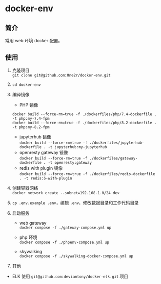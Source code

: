 # docker-env

## 简介
常用 web 环境 docker 配置。

## 使用

1. 克隆项目  
```git clone git@github.com:One2r/docker-env.git```  

2. ```cd docker-env```

2. 编译镜像  
    - PHP 镜像  
    ```
    docker build --force-rm=true -f ./dockerfiles/php/7.4-dockerfile . -t php:my-7.4-fpm
    docker build --force-rm=true -f ./dockerfiles/php/8.2-dockerfile . -t php:my-8.2-fpm
    ```
    - jupyterhub 镜像  
    ```docker build --force-rm=true -f ./dockerfiles/jupyterhub-dockerfile . -t jupyterhub:my-jupyterhub```
    - openresty gateway 镜像   
    ```docker build --force-rm=true -f ./dockerfiles/gateway-dockerfile . -t openresty:gateway```
    - redis with plugin 镜像   
    ```docker build --force-rm=true -f ./dockerfiles/redis-dockerfile . -t redis:6-with-plugin```

3. 创建容器网络   
```docker network create --subnet=192.168.1.0/24 dev```   

4. ```cp .env.example .env```，编辑 ```.env```，修改数据目录和工作代码目录

5. 启动服务
    - web gateway  
    ```docker compose -f ./gateway-compose.yml up```

    - php 环境  
    ```docker compose -f ./phpenv-compose.yml up```

    - skywalking  
    ```docker compose -f ./skywalking-docker-compose.yml up```

99. 其他 
- ELK 使用 ```git@github.com:deviantony/docker-elk.git``` 项目
